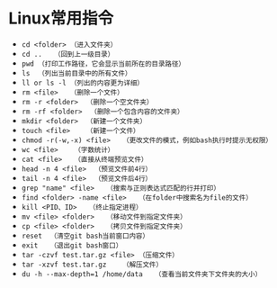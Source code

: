 # Linux常用指令

- `cd <folder> （进入文件夹）`
- `cd ..   （回到上一级目录）`
- `pwd （打印工作路径，它会显示当前所在的目录路径）`
- `ls  （列出当前目录中的所有文件）`
- `ll or ls -l （列出的内容更为详细）`
- `rm <file>   （删除一个文件）`
- `rm -r <folder>  （删除一个空文件夹）`
- `rm -rf <folder>  （删除一个包含内容的文件夹）`
- `mkdir <folder>  （新建一个文件夹）`
- `touch <file>    （新建一个文件）`
- `chmod -r(-w,-x) <file>   （更改文件的模式，例如bash执行时提示无权限）`
- `wc <file>    （字数统计）`
- `cat <file>   （直接从终端预览文件）`
- `head -n 4 <file>  （预览文件前4行）`
- `tail -n 4 <file>  （预览文件后4行）`
- `grep "name" <file>   （搜索与正则表达式匹配的行并打印）`
- `find <folder> -name <file>   （在folder中搜索名为file的文件）`
- `kill <PID、ID>   （终止指定进程）`
- `mv <file> <folder>   （移动文件到指定文件夹）`
- `cp <file> <folder>   （拷贝文件到指定文件夹）`
- `reset  （清空git bash当前窗口内容）`
- `exit   （退出git bash窗口）`
- `tar -czvf test.tar.gz <file> （压缩文件）`
- `tar -xzvf test.tar.gz    （解压文件）`
- `du -h --max-depth=1 /home/data   （查看当前文件夹下文件夹的大小）`
